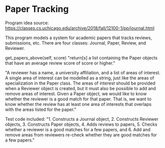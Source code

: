 # Paper Tracking

Program idea source: https://classes.cs.uchicago.edu/archive/2018/fall/12100-1/pp/journal.html

This program models a system for academic papers that tracks reviews, submissions, etc. There are four classes: Journal, Paper, Review, and Reviewer.

get_papers_above(self, score) "return[s] a list containing the Paper objects that have an average review score of score or higher."

"A reviewer has a name, a university affiliation, and a list of areas of interest. A single area of interest can be modelled as a string, just like the areas of specialization in the Paper class.
The areas of interest should be provided when a Reviewer object is created, but it must also be possible to add and remove areas of interest.
Given a Paper object, we would like to know whether the reviewer is a good match for that paper. That is, we want to know whether the review has at least one area of interests that overlaps with the areas listed for the paper."

Test code included:
"1. Constructs a Journal object,
2. Constructs Reviewer objects,
3. Constructs Paper objects,
4. Adds reviews to papers,
5. Checks whether a reviewer is a good matches for a few papers, and
6. Add and remove areas from reviewers re-check whether they are good matches for a few papers."
